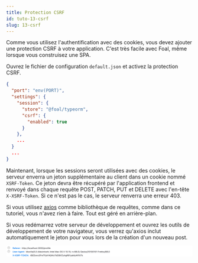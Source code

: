 ```yaml
---
title: Protection CSRF
id: tuto-13-csrf
slug: 13-csrf
---
```


Comme vous utilisez l'authentification avec des cookies, vous devez ajouter une protection CSRF à votre application. C'est très facile avec Foal, même lorsque vous construisez une SPA.

Ouvrez le fichier de configuration `default.json` et activez la protection CSRF.

```json
{
  "port": "env(PORT)",
  "settings": {
    "session": {
      "store": "@foal/typeorm",
      "csrf": {
        "enabled": true
      }
    },
    ...
  }
  ...
}
```

Maintenant, lorsque les sessions seront utilisées avec des cookies, le serveur enverra un jeton supplémentaire au client dans un cookie nommé `XSRF-Token`. Ce jeton devra être récupéré par l'application frontend et renvoyé dans chaque requête POST, PATCH, PUT et DELETE avec l'en-tête `X-XSRF-Token`. Si ce n'est pas le cas, le serveur renverra une erreur 403.

Si vous utilisez [axios](https://www.npmjs.com/package/axios) comme bibliothèque de requêtes, comme dans ce tutoriel, vous n'avez rien à faire. Tout est géré en arrière-plan. 

Si vous redémarrez votre serveur de développement et ouvrez les outils de développement de votre navigateur, vous verrez qu'axios inclut automatiquement le jeton pour vous lors de la création d'un nouveau post.

![X-XSRF-Token header example](./images/csrf.png)
